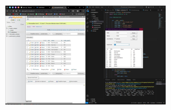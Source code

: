 ![dashboard](https://github.com/RafiZR/PBO/blob/main/pertemuan%2012/Freedb/mahasiswa/Screenshoot.JPG)
